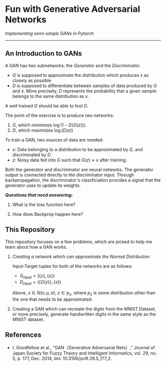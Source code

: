# **Fun with Generative Adversarial Networks**
_Implementing semi-simple GANs in Pytorch_

--------

## **An Introduction to GANs**
A GAN has two subnetworks: the $G$_enerator_ and the $D$_iscriminator_.

* $G$ is supposed to approximate the distribution which produces $x$ as closely as possible
* $D$ is supposed to differentiate between samples of data produced by $G$ and $x$. More precisely, $D$ represents the probability that a given sample belongs to the same distribution as $x$.   

A well trained $G$ should be able to fool $D$. 

The point of the exercise is to produce two networks:
1.  $G$, which minimizes $\log(1 - D(G(z)))$. 
2.  $D$, which maximizes $\log(D(x))$

To train a GAN, two sources of data are needed:  
    
* $x$: Data belonging to a distribution to be approximated by $G$, and discriminated by $D$.
* $z$: Noisy data fed into $G$ such that $G(z) \approx x$ after training.

Both the generator and discriminator are neural networks. The generator output is connected directly to hte discriminator input. Through backpropagation, the discriminator's classficiation procides a signal that the generator uses to update its weights. 

_**Questions that need answering:**_

1. What is the loss function here?

2. How does Backprop happen here?

## **This Repository**
This repository focuses on a few problems, which are picked to help me learn about how a GAN works. 

1. _Creating a network which can approximate the Normal Distribution_
    
    Input-Target tuples for both of the networks are as follows:
    * $G_{input} = (\{z\}, \{x\})$
    * $D_{input} = (\{G(z)\}, \{x\})$
    
    Above, $x \in N(x; \mu, \sigma)$, $z \in p_{z}$, where $p_{z}$ is some distribution other than the one that needs to be approximated. 

2. Creating a GAN which can recreate the digits from the MNIST Dataset, or more precisely, generate handwritten digits in the same style as the MNIST dataset.


## **References**
* I. Goodfellow et al., “GAN（Generative Adversarial Nets）,” Journal of Japan Society for Fuzzy Theory and Intelligent Informatics, vol. 29, no. 5, p. 177, Dec. 2014, doi: 10.3156/jsoft.29.5_177_2.



